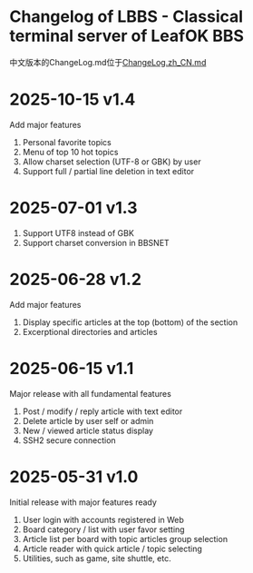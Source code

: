 # Changelog of LBBS - Classical terminal server of LeafOK BBS

中文版本的ChangeLog.md位于[ChangeLog.zh_CN.md](ChangeLog.zh_CN.md)


2025-10-15  v1.4
=================
Add major features

1. Personal favorite topics  
2. Menu of top 10 hot topics  
3. Allow charset selection (UTF-8 or GBK) by user  
4. Support full / partial line deletion in text editor


2025-07-01  v1.3
=================
1. Support UTF8 instead of GBK
2. Support charset conversion in BBSNET


2025-06-28  v1.2
=================
Add major features

1. Display specific articles at the top (bottom) of the section  
2. Excerptional directories and articles  


2025-06-15  v1.1
=================
Major release with all fundamental features

1. Post / modify / reply article with text editor  
2. Delete article by user self or admin  
3. New / viewed article status display  
4. SSH2 secure connection  


2025-05-31  v1.0
=================
Initial release with major features ready

1. User login with accounts registered in Web  
2. Board category / list with user favor setting  
3. Article list per board with topic articles group selection  
4. Article reader with quick article / topic selecting  
5. Utilities, such as game, site shuttle, etc.  
